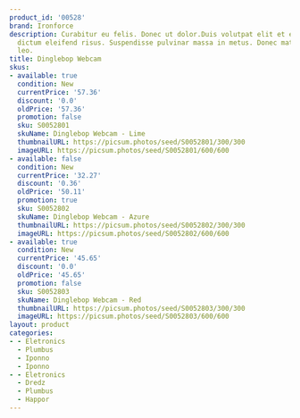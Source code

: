 ```yaml
---
product_id: '00528'
brand: Ironforce
description: Curabitur eu felis. Donec ut dolor.Duis volutpat elit et erat. Aliquam
  dictum eleifend risus. Suspendisse pulvinar massa in metus. Donec mattis semper
  leo.
title: Dinglebop Webcam
skus:
- available: true
  condition: New
  currentPrice: '57.36'
  discount: '0.0'
  oldPrice: '57.36'
  promotion: false
  sku: S0052801
  skuName: Dinglebop Webcam - Lime
  thumbnailURL: https://picsum.photos/seed/S0052801/300/300
  imageURL: https://picsum.photos/seed/S0052801/600/600
- available: false
  condition: New
  currentPrice: '32.27'
  discount: '0.36'
  oldPrice: '50.11'
  promotion: true
  sku: S0052802
  skuName: Dinglebop Webcam - Azure
  thumbnailURL: https://picsum.photos/seed/S0052802/300/300
  imageURL: https://picsum.photos/seed/S0052802/600/600
- available: true
  condition: New
  currentPrice: '45.65'
  discount: '0.0'
  oldPrice: '45.65'
  promotion: false
  sku: S0052803
  skuName: Dinglebop Webcam - Red
  thumbnailURL: https://picsum.photos/seed/S0052803/300/300
  imageURL: https://picsum.photos/seed/S0052803/600/600
layout: product
categories:
- - Eletronics
  - Plumbus
  - Iponno
  - Iponno
- - Eletronics
  - Dredz
  - Plumbus
  - Happor
---
```

